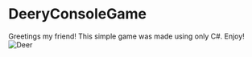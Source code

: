 # DeeryConsoleGame
Greetings my friend! This simple game was made using only C#. Enjoy!
![Deer](https://user-images.githubusercontent.com/47569841/93179185-fee97580-f73d-11ea-8795-b32ba98c0e79.png)
